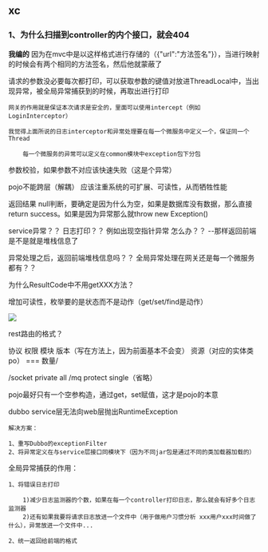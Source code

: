 ## xc

### 1、为什么扫描到controller的内个接口，就会404

**我编的**
因为在mvc中是以这样格式进行存储的（{"url":"方法签名"}），当进行映射的时候会有两个相同的方法签名，然后他就蒙蔽了





请求的参数没必要每次都打印，可以获取参数的键值对放进ThreadLocal中，当出现异常，被全局异常捕获到的时候，再取出进行打印

    网关的作用就是保证本次请求是安全的，里面可以使用intercept（例如LoginInterceptor）
    
    我觉得上面所说的日志interceptor和异常处理要在每一个微服务中定义一个，保证同一个Thread
    
        每一个微服务的异常可以定义在common模块中exception包下分包

参数校验，如果参数不对应该快速失败（这是个异常）

pojo不能跨层（解耦）  应该注重系统的可扩展、可读性，从而牺牲性能

返回结果 null判断，要确定是因为什么为空，如果是数据库没有数据，那么直接return success。如果是因为异常那么就throw new Exception()


service异常？？  日志打印？？     例如出现空指针异常 怎么办？？  --那样返回前端是不是就是堆栈信息了

异常处理之后，返回前端堆栈信息吗？？  全局异常处理在网关还是每一个微服务都有？？


为什么ResultCode中不用getXXX方法？

增加可读性，枚举要的是状态而不是动作（get/set/find是动作）

![](https://ws1.sinaimg.cn/large/006tNc79ly1fzhqzcp6xoj31kg0ag77f.jpg)

rest路由的格式？

协议   权限    模块   版本（写在方法上，因为前面基本不会变） 资源（对应的实体类po）  ===  数量/    

/socket private                                                                 all
/mq     protect                                                                 single（省略）


pojo最好只有一个空参构造，通过get，set赋值，这才是pojo的本意



dubbo service层无法向web层抛出RuntimeException

    解决方案：
    
    1、重写Dubbo的exceptionFilter
    2、将异常定义在与service层接口同模块下（因为不同jar包是通过不同的类加载器加载的）


全局异常捕获的作用：
    
    1、将错误日志打印
        
        1)减少日志监测器的个数，如果在每一个controller打印日志，那么就会有好多个日志监测器
        2)还有如果我要将请求日志放进一个文件中（用于做用户习惯分析 xxx用户xxx时间做了什么），异常放进一个文件中...
    
    2、统一返回给前端的格式
    